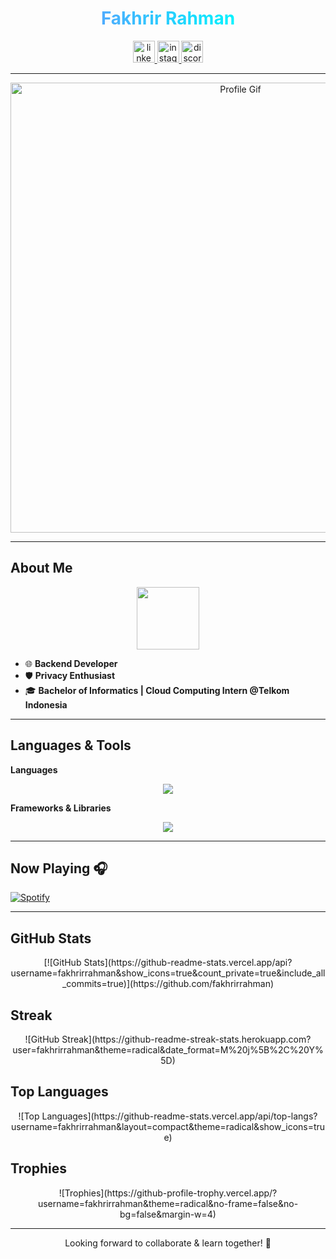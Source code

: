 <h1 align="center">
  <span style="background: linear-gradient(90deg, #4facfe 0%, #00f2fe 100%);
               -webkit-background-clip: text;
               -webkit-text-fill-color: transparent;">
    Fakhrir Rahman
  </span>
</h1>

<div align="center">
  <a href="https://www.linkedin.com/in/fahrirrahman/" target="_blank">
    <img src="https://img.shields.io/static/v1?message=LinkedIn&logo=linkedin&label=&color=0077B5&style=for-the-badge" height="35" alt="linkedin logo" />
  </a>
  <a href="https://www.instagram.com/fakhrirrahman" target="_blank">
    <img src="https://img.shields.io/static/v1?message=Instagram&logo=instagram&label=&color=E4405F&style=for-the-badge" height="35" alt="instagram logo" />
  </a>
  <a href="https://discord.com/users/fakhrirrahman" target="_blank">
    <img src="https://img.shields.io/static/v1?message=Discord&logo=discord&label=&color=7289DA&style=for-the-badge" height="35" alt="discord logo" />
  </a>
</div>

---

<div align="center">
  <img src="https://github.com/fakhrirrahman/fakhrirrahman/blob/main/gif/profile.gif" alt="Profile Gif" width="720px"/>
</div>

---

## About Me
<div align="center">
  <img src="https://github.com/fakhrirrahman/fakhrirrahman/blob/main/gif/anime.gif" width="100px" />
</div>

- 🌐 **Backend Developer**
- 🛡 **Privacy Enthusiast**
- 🎓 **Bachelor of Informatics | Cloud Computing Intern @Telkom Indonesia**

---

## Languages & Tools

**Languages**
<br/>
<div align="center">
<img src="https://skillicons.dev/icons?i=typescript,javascript,php,python,go,java" />
</div>

**Frameworks & Libraries**
<br/>
<div align="center">
<img src="https://skillicons.dev/icons?i=laravel,svelte,react,nodejs,express,docker,mysql" />
</div>

---

## Now Playing 🎧
[![Spotify](https://spotify-now-playing-five-orcin.vercel.app/api/spotify)](https://open.spotify.com/user/fakhrirrahman)

---

## GitHub Stats
<div align="center">
  [![GitHub Stats](https://github-readme-stats.vercel.app/api?username=fakhrirrahman&show_icons=true&count_private=true&include_all_commits=true)](https://github.com/fakhrirrahman)
</div>

## Streak
<div align="center">
  ![GitHub Streak](https://github-readme-streak-stats.herokuapp.com?user=fakhrirrahman&theme=radical&date_format=M%20j%5B%2C%20Y%5D)
</div>

## Top Languages
<div align="center">
  ![Top Languages](https://github-readme-stats.vercel.app/api/top-langs?username=fakhrirrahman&layout=compact&theme=radical&show_icons=true)
</div>

## Trophies
<div align="center">
  ![Trophies](https://github-profile-trophy.vercel.app/?username=fakhrirrahman&theme=radical&no-frame=false&no-bg=false&margin-w=4)
</div>

---

<p align="center">Looking forward to collaborate & learn together! 🚀</p>
